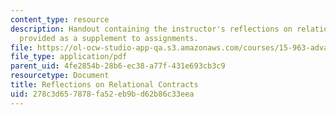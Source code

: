 ```yaml
---
content_type: resource
description: Handout containing the instructor's reflections on relational contracts
  provided as a supplement to assignments.
file: https://ol-ocw-studio-app-qa.s3.amazonaws.com/courses/15-963-advanced-strategy-spring-2008/278c3d657878fa52eb9bd62b86c33eea_rel_cons.pdf
file_type: application/pdf
parent_uid: 4fe2854b-28b6-ec38-a77f-431e693cb3c9
resourcetype: Document
title: Reflections on Relational Contracts
uid: 278c3d65-7878-fa52-eb9b-d62b86c33eea
---
```

